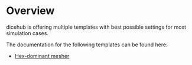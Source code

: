 # Overview

dicehub is offering multiple templates with best possible settings for most
simulation cases.

The documentation for the following templates can be found here:

- [Hex-dominant mesher](./hex_dominant_mesher/index.md)
